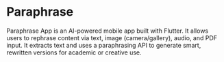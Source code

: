 # Paraphrase
Paraphrase App is an AI-powered mobile app built with Flutter. It allows users to rephrase content via text, image (camera/gallery), audio, and PDF input. It extracts text and uses a paraphrasing API to generate smart, rewritten versions for academic or creative use.
